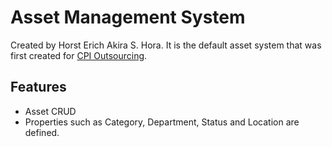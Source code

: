 Asset Management System
========================
Created by Horst Erich Akira S. Hora. It is the default asset system that was first created for [CPI Outsourcing][1].


Features
--------
* Asset CRUD
* Properties such as Category, Department, Status and Location are defined.

[1]:  https://www.cpi-outsourcing.com/